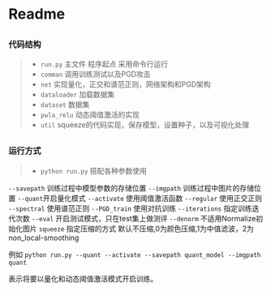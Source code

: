 # Readme

##	<left><font size=3> 代码结构</left></font>

>* `run.py` 主文件 程序起点 采用命令行运行
>* `comman` 调用训练测试以及PGD攻击
>* `net`  实现量化，正交和谱范正则，网络架构和PGD架构
>* `dataloader` 加载数据集
>* `dataset` 数据集
>* `pwla_relu` 动态阈值激活的实现
>* `util` squeeze的代码实现，保存模型，设置种子，以及可视化处理

##	<left><font size=3> 运行方式</left></font>
>* `python run.py` 搭配各种参数使用

`--savepath` 训练过程中模型参数的存储位置
`--imgpath` 训练过程中图片的存储位置
`--quant`开启量化模式
`--activate` 使用阈值激活函数
`--regular`  使用正交正则
`--spectral`  使用谱范正则
`--PGD_train` 使用对抗训练
`--iterations` 指定训练迭代次数
`--eval`  开启测试模式，只在test集上做测评
`--denorm` 不适用Normalize初始化图片
`squeeze` 指定压缩的方式 默认不压缩,0为颜色压缩,1为中值滤波，2为non_local-smoothing

例如 `python run.py --quant --activate --savepath quant_model --imgpath quant ` 

表示将要以量化和动态阈值激活模式开启训练。
